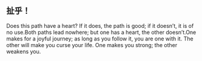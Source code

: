 ## 扯乎！

Does this path have a heart? If it does, the path is good; if it doesn’t, it is of no use.Both paths lead nowhere; but one has a heart, the other doesn’t.One makes for a joyful journey; as long as you follow it, you are one with it. The other will make you curse your life. One makes you strong; the other weakens you.

